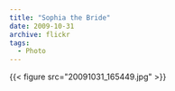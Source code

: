 ```yaml
---
title: "Sophia the Bride"
date: 2009-10-31
archive: flickr
tags: 
  - Photo
---
```


{{< figure src="20091031_165449.jpg" >}}